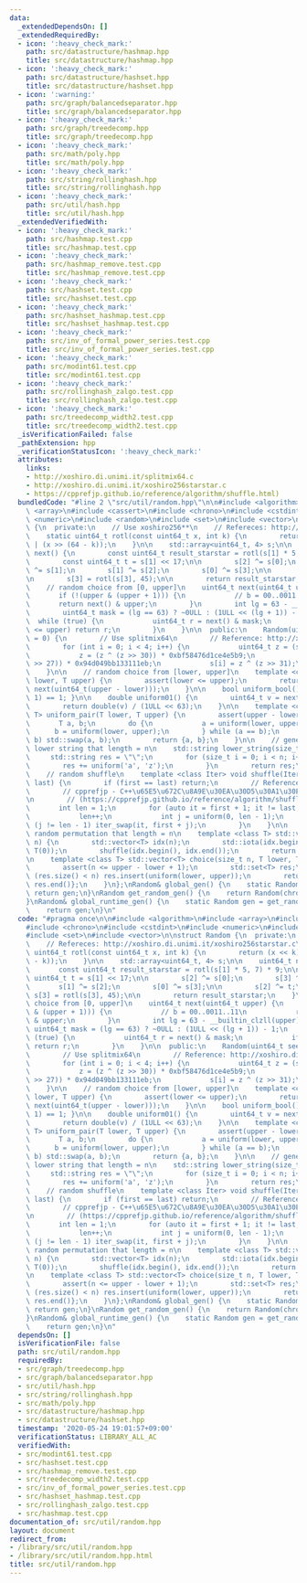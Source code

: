 ```yaml
---
data:
  _extendedDependsOn: []
  _extendedRequiredBy:
  - icon: ':heavy_check_mark:'
    path: src/datastructure/hashmap.hpp
    title: src/datastructure/hashmap.hpp
  - icon: ':heavy_check_mark:'
    path: src/datastructure/hashset.hpp
    title: src/datastructure/hashset.hpp
  - icon: ':warning:'
    path: src/graph/balancedseparator.hpp
    title: src/graph/balancedseparator.hpp
  - icon: ':heavy_check_mark:'
    path: src/graph/treedecomp.hpp
    title: src/graph/treedecomp.hpp
  - icon: ':heavy_check_mark:'
    path: src/math/poly.hpp
    title: src/math/poly.hpp
  - icon: ':heavy_check_mark:'
    path: src/string/rollinghash.hpp
    title: src/string/rollinghash.hpp
  - icon: ':heavy_check_mark:'
    path: src/util/hash.hpp
    title: src/util/hash.hpp
  _extendedVerifiedWith:
  - icon: ':heavy_check_mark:'
    path: src/hashmap.test.cpp
    title: src/hashmap.test.cpp
  - icon: ':heavy_check_mark:'
    path: src/hashmap_remove.test.cpp
    title: src/hashmap_remove.test.cpp
  - icon: ':heavy_check_mark:'
    path: src/hashset.test.cpp
    title: src/hashset.test.cpp
  - icon: ':heavy_check_mark:'
    path: src/hashset_hashmap.test.cpp
    title: src/hashset_hashmap.test.cpp
  - icon: ':heavy_check_mark:'
    path: src/inv_of_formal_power_series.test.cpp
    title: src/inv_of_formal_power_series.test.cpp
  - icon: ':heavy_check_mark:'
    path: src/modint61.test.cpp
    title: src/modint61.test.cpp
  - icon: ':heavy_check_mark:'
    path: src/rollinghash_zalgo.test.cpp
    title: src/rollinghash_zalgo.test.cpp
  - icon: ':heavy_check_mark:'
    path: src/treedecomp_width2.test.cpp
    title: src/treedecomp_width2.test.cpp
  _isVerificationFailed: false
  _pathExtension: hpp
  _verificationStatusIcon: ':heavy_check_mark:'
  attributes:
    links:
    - http://xoshiro.di.unimi.it/splitmix64.c
    - http://xoshiro.di.unimi.it/xoshiro256starstar.c
    - https://cpprefjp.github.io/reference/algorithm/shuffle.html)
  bundledCode: "#line 2 \"src/util/random.hpp\"\n\n#include <algorithm>\n#include\
    \ <array>\n#include <cassert>\n#include <chrono>\n#include <cstdint>\n#include\
    \ <numeric>\n#include <random>\n#include <set>\n#include <vector>\n\nstruct Random\
    \ {\n  private:\n    // Use xoshiro256**\n    // Refereces: http://xoshiro.di.unimi.it/xoshiro256starstar.c\n\
    \    static uint64_t rotl(const uint64_t x, int k) {\n        return (x << k)\
    \ | (x >> (64 - k));\n    }\n\n    std::array<uint64_t, 4> s;\n\n    uint64_t\
    \ next() {\n        const uint64_t result_starstar = rotl(s[1] * 5, 7) * 9;\n\n\
    \        const uint64_t t = s[1] << 17;\n\n        s[2] ^= s[0];\n        s[3]\
    \ ^= s[1];\n        s[1] ^= s[2];\n        s[0] ^= s[3];\n\n        s[2] ^= t;\n\
    \n        s[3] = rotl(s[3], 45);\n\n        return result_starstar;\n    }\n\n\
    \    // random choice from [0, upper]\n    uint64_t next(uint64_t upper) {\n \
    \       if (!(upper & (upper + 1))) {\n            // b = 00..0011..11\n     \
    \       return next() & upper;\n        }\n        int lg = 63 - __builtin_clzll(upper);\n\
    \        uint64_t mask = (lg == 63) ? ~0ULL : (1ULL << (lg + 1)) - 1;\n      \
    \  while (true) {\n            uint64_t r = next() & mask;\n            if (r\
    \ <= upper) return r;\n        }\n    }\n\n  public:\n    Random(uint64_t seed\
    \ = 0) {\n        // Use splitmix64\n        // Reference: http://xoshiro.di.unimi.it/splitmix64.c\n\
    \        for (int i = 0; i < 4; i++) {\n            uint64_t z = (seed += 0x9e3779b97f4a7c15);\n\
    \            z = (z ^ (z >> 30)) * 0xbf58476d1ce4e5b9;\n            z = (z ^ (z\
    \ >> 27)) * 0x94d049bb133111eb;\n            s[i] = z ^ (z >> 31);\n        }\n\
    \    }\n\n    // random choice from [lower, upper]\n    template <class T> T uniform(T\
    \ lower, T upper) {\n        assert(lower <= upper);\n        return T(lower +\
    \ next(uint64_t(upper - lower)));\n    }\n\n    bool uniform_bool() { return uniform(0,\
    \ 1) == 1; }\n\n    double uniform01() {\n        uint64_t v = next(1ULL << 63);\n\
    \        return double(v) / (1ULL << 63);\n    }\n\n    template <class T> std::pair<T,\
    \ T> uniform_pair(T lower, T upper) {\n        assert(upper - lower >= 1);\n \
    \       T a, b;\n        do {\n            a = uniform(lower, upper);\n      \
    \      b = uniform(lower, upper);\n        } while (a == b);\n        if (a >\
    \ b) std::swap(a, b);\n        return {a, b};\n    }\n\n    // generate random\
    \ lower string that length = n\n    std::string lower_string(size_t n) {\n   \
    \     std::string res = \"\";\n        for (size_t i = 0; i < n; i++) {\n    \
    \        res += uniform('a', 'z');\n        }\n        return res;\n    }\n\n\
    \    // random shuffle\n    template <class Iter> void shuffle(Iter first, Iter\
    \ last) {\n        if (first == last) return;\n        // Reference and edit:\n\
    \        // cpprefjp - C++\u65E5\u672C\u8A9E\u30EA\u30D5\u30A1\u30EC\u30F3\u30B9\
    \n        // (https://cpprefjp.github.io/reference/algorithm/shuffle.html)\n \
    \       int len = 1;\n        for (auto it = first + 1; it != last; it++) {\n\
    \            len++;\n            int j = uniform(0, len - 1);\n            if\
    \ (j != len - 1) iter_swap(it, first + j);\n        }\n    }\n\n    // generate\
    \ random permutation that length = n\n    template <class T> std::vector<T> perm(size_t\
    \ n) {\n        std::vector<T> idx(n);\n        std::iota(idx.begin(), idx.end(),\
    \ T(0));\n        shuffle(idx.begin(), idx.end());\n        return idx;\n    }\n\
    \n    template <class T> std::vector<T> choice(size_t n, T lower, T upper) {\n\
    \        assert(n <= upper - lower + 1);\n        std::set<T> res;\n        while\
    \ (res.size() < n) res.insert(uniform(lower, upper));\n        return {res.begin(),\
    \ res.end()};\n    }\n};\nRandom& global_gen() {\n    static Random gen;\n   \
    \ return gen;\n}\nRandom get_random_gen() {\n    return Random(chrono::steady_clock::now().time_since_epoch().count());\n\
    }\nRandom& global_runtime_gen() {\n    static Random gen = get_random_gen();\n\
    \    return gen;\n}\n"
  code: "#pragma once\n\n#include <algorithm>\n#include <array>\n#include <cassert>\n\
    #include <chrono>\n#include <cstdint>\n#include <numeric>\n#include <random>\n\
    #include <set>\n#include <vector>\n\nstruct Random {\n  private:\n    // Use xoshiro256**\n\
    \    // Refereces: http://xoshiro.di.unimi.it/xoshiro256starstar.c\n    static\
    \ uint64_t rotl(const uint64_t x, int k) {\n        return (x << k) | (x >> (64\
    \ - k));\n    }\n\n    std::array<uint64_t, 4> s;\n\n    uint64_t next() {\n \
    \       const uint64_t result_starstar = rotl(s[1] * 5, 7) * 9;\n\n        const\
    \ uint64_t t = s[1] << 17;\n\n        s[2] ^= s[0];\n        s[3] ^= s[1];\n \
    \       s[1] ^= s[2];\n        s[0] ^= s[3];\n\n        s[2] ^= t;\n\n       \
    \ s[3] = rotl(s[3], 45);\n\n        return result_starstar;\n    }\n\n    // random\
    \ choice from [0, upper]\n    uint64_t next(uint64_t upper) {\n        if (!(upper\
    \ & (upper + 1))) {\n            // b = 00..0011..11\n            return next()\
    \ & upper;\n        }\n        int lg = 63 - __builtin_clzll(upper);\n       \
    \ uint64_t mask = (lg == 63) ? ~0ULL : (1ULL << (lg + 1)) - 1;\n        while\
    \ (true) {\n            uint64_t r = next() & mask;\n            if (r <= upper)\
    \ return r;\n        }\n    }\n\n  public:\n    Random(uint64_t seed = 0) {\n\
    \        // Use splitmix64\n        // Reference: http://xoshiro.di.unimi.it/splitmix64.c\n\
    \        for (int i = 0; i < 4; i++) {\n            uint64_t z = (seed += 0x9e3779b97f4a7c15);\n\
    \            z = (z ^ (z >> 30)) * 0xbf58476d1ce4e5b9;\n            z = (z ^ (z\
    \ >> 27)) * 0x94d049bb133111eb;\n            s[i] = z ^ (z >> 31);\n        }\n\
    \    }\n\n    // random choice from [lower, upper]\n    template <class T> T uniform(T\
    \ lower, T upper) {\n        assert(lower <= upper);\n        return T(lower +\
    \ next(uint64_t(upper - lower)));\n    }\n\n    bool uniform_bool() { return uniform(0,\
    \ 1) == 1; }\n\n    double uniform01() {\n        uint64_t v = next(1ULL << 63);\n\
    \        return double(v) / (1ULL << 63);\n    }\n\n    template <class T> std::pair<T,\
    \ T> uniform_pair(T lower, T upper) {\n        assert(upper - lower >= 1);\n \
    \       T a, b;\n        do {\n            a = uniform(lower, upper);\n      \
    \      b = uniform(lower, upper);\n        } while (a == b);\n        if (a >\
    \ b) std::swap(a, b);\n        return {a, b};\n    }\n\n    // generate random\
    \ lower string that length = n\n    std::string lower_string(size_t n) {\n   \
    \     std::string res = \"\";\n        for (size_t i = 0; i < n; i++) {\n    \
    \        res += uniform('a', 'z');\n        }\n        return res;\n    }\n\n\
    \    // random shuffle\n    template <class Iter> void shuffle(Iter first, Iter\
    \ last) {\n        if (first == last) return;\n        // Reference and edit:\n\
    \        // cpprefjp - C++\u65E5\u672C\u8A9E\u30EA\u30D5\u30A1\u30EC\u30F3\u30B9\
    \n        // (https://cpprefjp.github.io/reference/algorithm/shuffle.html)\n \
    \       int len = 1;\n        for (auto it = first + 1; it != last; it++) {\n\
    \            len++;\n            int j = uniform(0, len - 1);\n            if\
    \ (j != len - 1) iter_swap(it, first + j);\n        }\n    }\n\n    // generate\
    \ random permutation that length = n\n    template <class T> std::vector<T> perm(size_t\
    \ n) {\n        std::vector<T> idx(n);\n        std::iota(idx.begin(), idx.end(),\
    \ T(0));\n        shuffle(idx.begin(), idx.end());\n        return idx;\n    }\n\
    \n    template <class T> std::vector<T> choice(size_t n, T lower, T upper) {\n\
    \        assert(n <= upper - lower + 1);\n        std::set<T> res;\n        while\
    \ (res.size() < n) res.insert(uniform(lower, upper));\n        return {res.begin(),\
    \ res.end()};\n    }\n};\nRandom& global_gen() {\n    static Random gen;\n   \
    \ return gen;\n}\nRandom get_random_gen() {\n    return Random(chrono::steady_clock::now().time_since_epoch().count());\n\
    }\nRandom& global_runtime_gen() {\n    static Random gen = get_random_gen();\n\
    \    return gen;\n}\n"
  dependsOn: []
  isVerificationFile: false
  path: src/util/random.hpp
  requiredBy:
  - src/graph/treedecomp.hpp
  - src/graph/balancedseparator.hpp
  - src/util/hash.hpp
  - src/string/rollinghash.hpp
  - src/math/poly.hpp
  - src/datastructure/hashmap.hpp
  - src/datastructure/hashset.hpp
  timestamp: '2020-05-24 19:01:57+09:00'
  verificationStatus: LIBRARY_ALL_AC
  verifiedWith:
  - src/modint61.test.cpp
  - src/hashset.test.cpp
  - src/hashmap_remove.test.cpp
  - src/treedecomp_width2.test.cpp
  - src/inv_of_formal_power_series.test.cpp
  - src/hashset_hashmap.test.cpp
  - src/rollinghash_zalgo.test.cpp
  - src/hashmap.test.cpp
documentation_of: src/util/random.hpp
layout: document
redirect_from:
- /library/src/util/random.hpp
- /library/src/util/random.hpp.html
title: src/util/random.hpp
---
```


